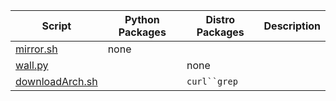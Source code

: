 | Script | Python Packages | Distro Packages | Description |
| - | - | - | - |
|[mirror.sh](/mirror.sh) | none |||
|[wall.py](/wall.py) || none ||
|[downloadArch.sh](/downloadArch.py) ||`curl``grep`||
